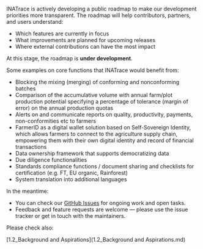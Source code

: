 
INATrace is actively developing a public roadmap to make our development priorities more transparent. The roadmap will help contributors, partners, and users understand:

- Which features are currently in focus
- What improvements are planned for upcoming releases
- Where external contributions can have the most impact

At this stage, the roadmap is **under development**. 

Some examples on core functions that INATrace would benefit from: 

- Blocking the mixing (merging) of conforming and nonconforming batches
- Comparison of the accumulative volume with annual farm/plot production potential specifying a percentage of tolerance (margin of error) on the annual production quotas
- Alerts on and communicate reports on quality, productivity, payments, non-conformities etc to farmers
- FarmerID as a digital wallet solution based on Self-Sovereign Identity, which allows farmers to connect to the agriculture supply chain, empowering them with their own digital identity and record of financial transactions
- Data ownership framework that supports democratizing data
- Due diligence functionalities
- Standards compliance functions / document sharing and checklists for certification (e.g. FT, EU organic, Rainforest)
- System translation into additional languages

In the meantime:
- You can check our [GitHub Issues](https://github.com/INATrace) for ongoing work and open tasks.  
- Feedback and feature requests are welcome — please use the issue tracker or get in touch with the maintainers.  

Please check also: 

[1.2_Background and Aspirations](1.2_Background and Aspirations.md)

